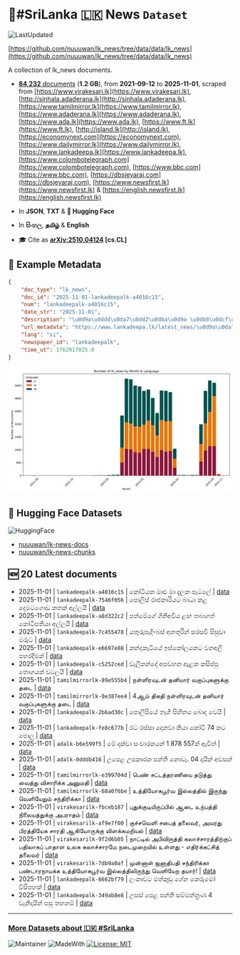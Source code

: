 # 📄#SriLanka 🇱🇰 News `Dataset`

![LastUpdated](https://img.shields.io/badge/last_updated-2025--11--02_02:15:26-green)

[https://github.com/nuuuwan/lk_news/tree/data/data/lk_news](https://github.com/nuuuwan/lk_news/tree/data/data/lk_news)

A collection of lk_news documents.

- [**84,232** documents](https://github.com/nuuuwan/lk_news/tree/data/data/lk_news) (**1.2 GB**), from **2021-09-12** to **2025-11-01**, scraped from [https://www.virakesari.lk](https://www.virakesari.lk), [http://sinhala.adaderana.lk](http://sinhala.adaderana.lk), [https://www.tamilmirror.lk](https://www.tamilmirror.lk), [https://www.adaderana.lk](https://www.adaderana.lk), [https://www.ada.lk](https://www.ada.lk), [https://www.ft.lk](https://www.ft.lk), [http://island.lk](http://island.lk), [https://economynext.com](https://economynext.com), [https://www.dailymirror.lk](https://www.dailymirror.lk), [https://www.lankadeepa.lk](https://www.lankadeepa.lk), [https://www.colombotelegraph.com](https://www.colombotelegraph.com), [https://www.bbc.com](https://www.bbc.com), [https://dbsjeyaraj.com](https://dbsjeyaraj.com), [https://www.newsfirst.lk](https://www.newsfirst.lk) & [https://english.newsfirst.lk](https://english.newsfirst.lk)

- In **JSON**, **TXT** & **🤗 Hugging Face**

- In **සිංහල**, **தமிழ்** & **English**

- 🎓 Cite as **[arXiv:2510.04124](https://arxiv.org/abs/2510.04124) [cs.CL]**

## 📝 Example Metadata

```json
{
    "doc_type": "lk_news",
    "doc_id": "2025-11-01-lankadeepalk-a4016c15",
    "num": "lankadeepalk-a4016c15",
    "date_str": "2025-11-01",
    "description": "\u0d9a\u0ddd\u0da7\u0dd2\u0dba\u0d9a \u0db8\u0dcf\u0dc5\u0dd4 \u0db8\u0dcf \u0daf\u0dd0\u0dbd\u0d9a \u0db4\u0dd0\u0da7\u0dbd\u0dda",
    "url_metadata": "https://www.lankadeepa.lk/latest_news/\u0d9a\u0da7\u0dba\u0d9a-\u0db8\u0dc5-\u0db8-\u0daf\u0dbd\u0d9a-\u0db4\u0da7\u0dbd/1-682498",
    "lang": "si",
    "newspaper_id": "lankadeepalk",
    "time_ut": 1762017025.0
}
```

![Chart](https://raw.githubusercontent.com/nuuuwan/lk_news/refs/heads/data/data/lk_news/docs_by_month_and_lang.png)

## 🤗 Hugging Face Datasets

![HuggingFace](https://img.shields.io/badge/-HuggingFace-FDEE21?style=for-the-badge&logo=HuggingFace)

- [nuuuwan/lk-news-docs](https://huggingface.co/datasets/nuuuwan/lk-news-docs)
- [nuuuwan/lk-news-chunks](https://huggingface.co/datasets/nuuuwan/lk-news-chunks)

## 🆕 20 Latest documents

- 2025-11-01 | `lankadeepalk-a4016c15` | කෝටියක මාළු මා දැලක පැටලේ | [data](https://github.com/nuuuwan/lk_news/tree/data/data/lk_news/2020s/2025/2025-11-01-lankadeepalk-a4016c15)
- 2025-11-01 | `lankadeepalk-7546f056` | පොලිස් රාජකාරියට බාධා කළ දෙමටගොඩ කතක් අල්ලයි | [data](https://github.com/nuuuwan/lk_news/tree/data/data/lk_news/2020s/2025/2025-11-01-lankadeepalk-7546f056)
- 2025-11-01 | `lankadeepalk-a8d322c2` | පත්මේගේ ගිනිඅවිය ළඟ තබාගත් කෝටිපතියා අල්ලයි | [data](https://github.com/nuuuwan/lk_news/tree/data/data/lk_news/2020s/2025/2025-11-01-lankadeepalk-a8d322c2)
- 2025-11-01 | `lankadeepalk-7c455478` | යතුරුපැදි-බස් අනතුරින් සරසවි සිසුවා මරුට | [data](https://github.com/nuuuwan/lk_news/tree/data/data/lk_news/2020s/2025/2025-11-01-lankadeepalk-7c455478)
- 2025-11-01 | `lankadeepalk-e6697e88` | කන්දකැටියේ ඉස්කෝලයකට වනඅලි පහරදීමක් | [data](https://github.com/nuuuwan/lk_news/tree/data/data/lk_news/2020s/2025/2025-11-01-lankadeepalk-e6697e88)
- 2025-11-01 | `lankadeepalk-c5252ced` | වැලිකන්දේ අපවහන ඇළක කසිප්පු තොගයක් වටලයි | [data](https://github.com/nuuuwan/lk_news/tree/data/data/lk_news/2020s/2025/2025-11-01-lankadeepalk-c5252ced)
- 2025-11-01 | `tamilmirrorlk-89e555b4` | நள்ளிரவுடன் தனியார் வகுப்புகளுக்கு தடை | [data](https://github.com/nuuuwan/lk_news/tree/data/data/lk_news/2020s/2025/2025-11-01-tamilmirrorlk-89e555b4)
- 2025-11-01 | `tamilmirrorlk-0e387ee4` | 4ஆம் திகதி நள்ளிரவுடன் தனியார் வகுப்புகளுக்கு தடை | [data](https://github.com/nuuuwan/lk_news/tree/data/data/lk_news/2020s/2025/2025-11-01-tamilmirrorlk-0e387ee4)
- 2025-11-01 | `lankadeepalk-2b6ad30c` | පොලිසියේ තෑගි සිහිනය බොද වෙයි | [data](https://github.com/nuuuwan/lk_news/tree/data/data/lk_news/2020s/2025/2025-11-01-lankadeepalk-2b6ad30c)
- 2025-11-01 | `lankadeepalk-fe8c677b` | රට රස්සා දෙනවා කියා කෝටි 74 කට පොලු | [data](https://github.com/nuuuwan/lk_news/tree/data/data/lk_news/2020s/2025/2025-11-01-lankadeepalk-fe8c677b)
- 2025-11-01 | `adalk-b6e599f5` | මේ දක්වා සංචාරකයන් 1 878 557ක් ඇවිත් | [data](https://github.com/nuuuwan/lk_news/tree/data/data/lk_news/2020s/2025/2025-11-01-adalk-b6e599f5)
- 2025-11-01 | `adalk-0dddb416` | උපෙළ උපකාරක පන්ති නොවැ. 04 දායින් අවසන් | [data](https://github.com/nuuuwan/lk_news/tree/data/data/lk_news/2020s/2025/2025-11-01-adalk-0dddb416)
- 2025-11-01 | `tamilmirrorlk-e399704d` | பெண் சட்டத்தரணியை தடுத்து வைத்து விசாரிக்க அனுமதி | [data](https://github.com/nuuuwan/lk_news/tree/data/data/lk_news/2020s/2025/2025-11-01-tamilmirrorlk-e399704d)
- 2025-11-01 | `tamilmirrorlk-68a0f6be` | உத்தியோகபூர்வ இல்லத்தில் இருந்து வெளியேறும் சந்திரிக்கா | [data](https://github.com/nuuuwan/lk_news/tree/data/data/lk_news/2020s/2025/2025-11-01-tamilmirrorlk-68a0f6be)
- 2025-11-01 | `virakesarilk-fbceb187` | புதுக்குடியிருப்பில்  ஆடை உற்பத்தி நிலையத்துக்கு  அபராதம் | [data](https://github.com/nuuuwan/lk_news/tree/data/data/lk_news/2020s/2025/2025-11-01-virakesarilk-fbceb187)
- 2025-11-01 | `virakesarilk-af9e7f00` | குச்சவெளி சபைத் தலைவர், அவரது பிரத்தியேக சாரதி ஆகியோருக்கு விளக்கமறியல் | [data](https://github.com/nuuuwan/lk_news/tree/data/data/lk_news/2020s/2025/2025-11-01-virakesarilk-af9e7f00)
- 2025-11-01 | `virakesarilk-9f2d6b05` | நாட்டில் அபிவிருத்தி கலாச்சாரத்திற்குப் பதிலாகப் பாதாள உலக கலாச்சாரமே நடைமுறையில் உள்ளது - எதிர்க்கட்சித் தலைவர் | [data](https://github.com/nuuuwan/lk_news/tree/data/data/lk_news/2020s/2025/2025-11-01-virakesarilk-9f2d6b05)
- 2025-11-01 | `virakesarilk-7db9a0af` | முன்னாள் ஜனாதிபதி சந்திரிக்கா பண்டாரநாயக்க உத்தியோகபூர்வ இல்லத்திலிருந்து வெளியேற தயார்! | [data](https://github.com/nuuuwan/lk_news/tree/data/data/lk_news/2020s/2025/2025-11-01-virakesarilk-7db9a0af)
- 2025-11-01 | `lankadeepalk-6662bf79` | ලංකාවට මත්කුඩු ගේන කෙරුමෝ විසිපහක් | [data](https://github.com/nuuuwan/lk_news/tree/data/data/lk_news/2020s/2025/2025-11-01-lankadeepalk-6662bf79)
- 2025-11-01 | `lankadeepalk-349ab8e8` | උසස් පෙළ පන්ති සම්මන්ත්‍රණ 4 වැනිදායින්  පසු  තහනම් | [data](https://github.com/nuuuwan/lk_news/tree/data/data/lk_news/2020s/2025/2025-11-01-lankadeepalk-349ab8e8)

---

### [More Datasets about 🇱🇰 #SriLanka](https://github.com/nuuuwan/lk_datasets)

![Maintainer](https://img.shields.io/badge/maintainer-nuuuwan-red)
![MadeWith](https://img.shields.io/badge/made_with-python-blue)
[![License: MIT](https://img.shields.io/badge/License-MIT-yellow.svg)](https://opensource.org/licenses/MIT)
